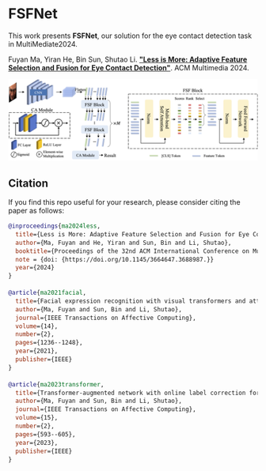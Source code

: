 # FSFNet

This work presents **FSFNet**, our solution for the eye contact detection task in MultiMediate2024.

Fuyan Ma, Yiran He, Bin Sun, Shutao Li. [**"Less is More: Adaptive Feature Selection and Fusion for Eye Contact Detection"**](./assets/main_paper.pdf). ACM Multimedia 2024.

![teaser](assets/method.png)

## Citation

If you find this repo useful for your research, please consider citing the paper as follows:

```bibtex
@inproceedings{ma2024less,
  title={Less is More: Adaptive Feature Selection and Fusion for Eye Contact Detection},
  author={Ma, Fuyan and He, Yiran and Sun, Bin and Li, Shutao},
  booktitle={Proceedings of the 32nd ACM International Conference on Multimedia},
  note = {doi: {https://doi.org/10.1145/3664647.3688987.}}
  year={2024}
}

@article{ma2021facial,
  title={Facial expression recognition with visual transformers and attentional selective fusion},
  author={Ma, Fuyan and Sun, Bin and Li, Shutao},
  journal={IEEE Transactions on Affective Computing},
  volume={14},
  number={2},
  pages={1236--1248},
  year={2021},
  publisher={IEEE}
}

@article{ma2023transformer,
  title={Transformer-augmented network with online label correction for facial expression recognition},
  author={Ma, Fuyan and Sun, Bin and Li, Shutao},
  journal={IEEE Transactions on Affective Computing},
  volume={15},
  number={2},
  pages={593--605},
  year={2023},
  publisher={IEEE}
}
```
